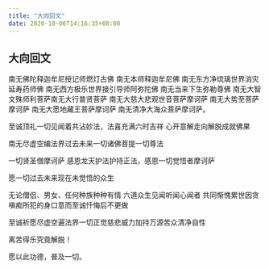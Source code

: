 ```yaml
---
title: "大向回文"
date: 2020-10-06T14:16:35+08:00
---
```


## 大向回文

南无佛陀释迦牟尼授记师燃灯古佛
南无本师释迦牟尼佛
南无东方净琉璃世界消灾延寿药师佛 
南无西方极乐世界接引导师阿弥陀佛 
南无当来下生弥勒尊佛 
南无大智文殊师利菩萨南无大行普贤菩萨 
南无大慈大悲观世音菩萨摩诃萨 
南无大势至菩萨摩诃萨 
南无大愿地藏王菩萨摩诃萨 
南无清净大海众菩萨摩诃萨。 

至诚顶礼一切见闻着共沾妙法，法喜充满六时吉祥
心开意解走向解脱成就佛果

南无尽虚空编法界过去未来一切诸佛菩提一切尊法

一切贤圣僧摩诃萨
感恩龙天护法护持正法，感恩一切觉悟者摩诃萨

愿一切过去未来现在未觉悟的众生

无论僧侣、男女、任何种族种种有情
六道众生见闻听闻心闻者
共同惭愧累世因贪嗔痴所犯的身口意而至诚忏悔后不更做

至诚祈愿尽虚空遍法界一切正觉慈悲威力加持万源苦众清净自性

离苦得乐究竟解脱！

愿以此功德，普及一切。
